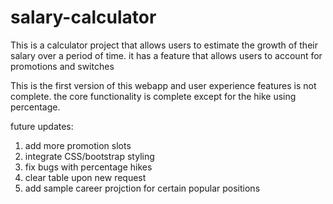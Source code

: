 # salary-calculator
This is a calculator project that allows users to estimate the growth of their salary over a period of time. it has a feature that allows users to account for promotions and switches

This is the first version of this webapp and user experience features is not complete.
the core functionality is complete except for the hike using percentage.

future updates:
  1. add more promotion slots
  2. integrate CSS/bootstrap styling
  3. fix bugs with percentage hikes
  4. clear table upon new request
  5. add sample career projction for certain popular positions

